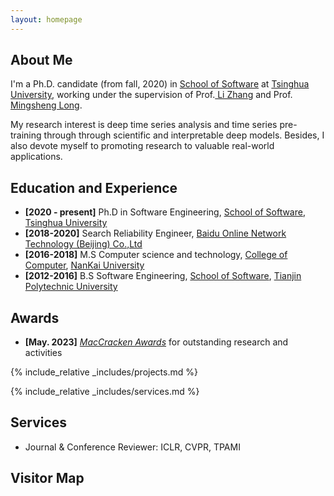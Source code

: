```yaml
---
layout: homepage
---
```


## About Me


I'm a Ph.D. candidate (from fall, 2020) in <a href="https://www.thss.tsinghua.edu.cn/" target="_blank"> School of Software</a> at <a href="https://www.tsinghua.edu.cn/en/" target="_blank"> Tsinghua University</a>, working under the supervision of Prof.<a href="https://www.thss.tsinghua.edu.cn/faculty/zhangli.htm" target="_blank"> Li Zhang</a> and Prof.<a href="https://www.thss.tsinghua.edu.cn/faculty/longmingsheng.htm" target="_blank"> Mingsheng Long</a>. 

My research interest is deep time series analysis and time series pre-training through through scientific and interpretable deep models. Besides, I also devote myself to promoting research to valuable real-world applications. 

<!-- If you are interested in my research, please feel free to contact me via <u>djx20@mails.tsinghua.edu.cn</u> -->


## Education and Experience

- **[2020 - present]** Ph.D in Software Engineering, <a href="https://www.thss.tsinghua.edu.cn" target="_blank"> School of Software</a>, <a href="https://www.tsinghua.edu.cn/en" target="_blank"> Tsinghua University</a>
- **[2018-2020]** Search Reliability Engineer, <a href="https://en.wikipedia.org/wiki/Baidu" target="_blank">Baidu Online Network Technology (Beijing) Co.,Ltd</a>
- **[2016-2018]** M.S Computer science and technology, <a href="https://cc.nankai.edu.cn" target="_blank">College of Computer</a>, <a href="https://www.nankai.edu.cn" target="_blank">NanKai University</a>
- **[2012-2016]** B.S Software Engineering, <a href="https://ss.tiangong.edu.cn" target="_blank">School of Software<a>, <a href="https://www.tiangong.edu.cn/main.htm" target="_blank">Tianjin Polytechnic University</a>


## Awards
- **[May. 2023]** <a href="https://gsas.nyu.edu/admissions/financial-aid/graduate-school-fellowships-and-assistantships.html" target="_blank">*MacCracken Awards*</a> for outstanding research and activities


<!-- {% include_relative _includes/publications.md %} -->

{% include_relative _includes/projects.md %}
<!-- 
{% include_relative _includes/talks.md %} -->







<!-- ## Collaboration

<!-- - **[Feb. 2020]** Our paper about incremental learning is accepted to CVPR 2020.
- **[Feb. 2020]** We will host the ACM Multimedia Asia 2020 conference in Singapore!
- **[Sept. 2019]** Our paper about few-shot learning is accepted to NeurIPS 2019. -->
<!-- - **[Feb. 2023]** <a href="https://www.sciencedirect.com/science/article/pii/S089990072200346X" target="_blank">*Low muscle mass is associated with a higher risk of all–cause and cardiovascular disease–specific mortality in cancer survivors*</a> has been accepted by **Nutrition**. 
- **[Aug. 2021]** <a href="https://www.jmcp.org/doi/full/10.18553/jmcp.2021.27.10.1482" target="_blank">*Validation of EHR medication fill data obtained through electronic linkage with pharmacies*</a> has been accepted by the **Journal of Managed Care & Specialty Pharmacy**.
- **[Jan. 2021]** <a href="https://onlinelibrary.wiley.com/doi/abs/10.1111/jocd.13486" target="_blank">*Quantitative evaluation of rejuvenation treatment of nasolabial fold wrinkles by regression model and 3D photography*</a> has been accepted by the **Journal of Cosmetic Dermatology**. --> 


{% include_relative _includes/services.md %}

## Services

- Journal & Conference Reviewer: ICLR, CVPR, TPAMI


<!-- ## Resources
- <a href="https://github.com/Hanchao-Zhang/LeetCode-Prep/blob/main/main.pdf" target="_blank">*A Coding Question Prep*</a> by Hanchao Zhang
- <a href="https://github.com/Hanchao-Zhang/LeetQuant-Note/blob/main/Prep/Quant%20Research.pdf" target="_blank">*A Quantatitive Research Interview Prep*</a> by Hanchao Zhang
<!-- https://yuhangzhou88.github.io/ESL_Solution/  -->
<!-- - <a href="https://yuhangzhou88.github.io/ESL_Solution/" target="_blank">*A Solution Manual of The Elements of Statistical Learning*</a> by Yuhang Zhou  --> 

## Visitor Map

<script type="text/javascript" src="//rf.revolvermaps.com/0/0/6.js?i=54e0ojatafc&amp;m=7&amp;c=e63100&amp;cr1=ffffff&amp;f=arial&amp;l=0&amp;bv=90&amp;lx=-420&amp;ly=420&amp;hi=20&amp;he=7&amp;hc=a8ddff&amp;rs=80" async="async"></script>
